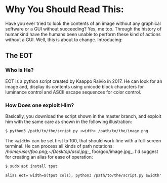 # Why You Should Read This:
Have you ever tried to look the contents of an image without any graphical software or a GUI without succeeding? Yes, me too. Through the history of humankind have the humans been unable to perform these kind of actions without a GUI. Well, this is about to change.
Introducing: 
## The EOT
### Who is He?
EOT is a python script created by Kaappo Raivio in 2017. He can look for an image and, display its contents using unicode block characters for luminance control and ASCII escape sequences for color control.
### How Does one exploit Him?
Basically, you download the script shown in the master branch, and exploit him with the same care as shown in the following illustration:
```bash
$ python3 /path/to/the/script.py <width> /path/to/the/image.png
```
The ```<width>``` can be set first to 100, that should work fine with a full-screen terminal. He can process all kinds of path notations: _/home/user/foo.png_;_~/Desktop/asd.jpg_;_ foo/goo/image.jpg_.
I'd suggest for creating an alias for ease of operation:
```bash
$ sudo apt install tput
```
```
alias eot='width=$(tput cols); python3 /path/to/the/script.py $width'
```
